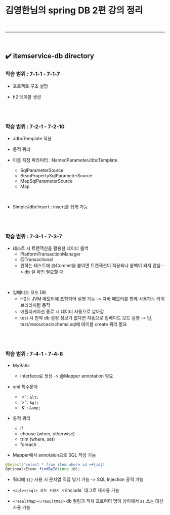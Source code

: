 # 김영한님의 spring DB 2편 강의 정리
<br>
<hr>
<br>

## ✔️ itemservice-db directory
### 학습 범위 : 7-1-1 - 7-1-7
- 프로젝트 구조 설명

- h2 테이블 생성
<br>
<br>

### 학습 범위 : 7-2-1 - 7-2-10
- JdbcTemplate 적용

- 동적 쿼리

- 이름 지정 파라미터 : NamedParameterJdbcTemplate
  - SqlParameterSource
  - BeanPropertySqlParameterSource
  - MapSqlParameterSource
  - Map
<br>

- SimpleJdbcInsert : insert를 쉽게 가능
<br>
<br>

### 학습 범위 : 7-3-1 - 7-3-7
- 테스트 시 트랜잭션을 활용한 데이터 롤백
  - PlatformTransactionManager
  - @Transactional
  - 원하는 테스트에 @Commit을 붙이면 트랜잭션이 적용되나 롤백이 되지 않음 -> db 실 확인 필요할 때
<br>

- 임베디드 모드 DB
  - H2는 JVM 메모리에 포함되어 실행 가능 -> 자바 메모리를 함께 사용하는 라이브러리처럼 동작
  - 애플리케이션 종료 시 데이터 자동으로 날아감
  - test 시 만약 db 설정 정보가 없다면 자동으로 임베디드 모드 실행 -> 단, test/resources/schema.sql에 테이블 create 쿼리 필요
<br>
<br>

### 학습 범위 : 7-4-1 - 7-4-8 
- MyBatis
  - interface로 생성 -> @Mapper annotation 필요

- xml 특수문자
  - '<' : `&lt;`
  - '>' : `&gt;`
  - '&' : `&amp;`

- 동적 쿼리
  - if
  - choose (when, otherwise)
  - trim (where, set)
  - foreach
 
- Mapper에서 annotaion으로 SQL 작성 가능
```java
@Select("select * from item where id =#{id})
Optional<Item> findById(Long id);
```

- 쿼리에 `${}` 사용 시 문자열 직접 넣기 가능 -> SQL Injection 공격 가능

- `<sql></sql> 코드 사용시 `<include></include` 태그로 재사용 가능

- `<resultMap></resultMap>` db 컬럼과 객체 프로퍼티 명이 상이해서 `as` 쓰는 대신 사용 가능
